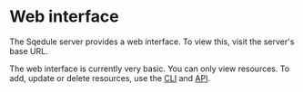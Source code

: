 # Web interface

The Sqedule server provides a web interface. To view this, visit the server's base URL.

The web interface is currently very basic. You can only view resources. To add, update or delete resources, use the [CLI](cli.md) and [API](api.md).

